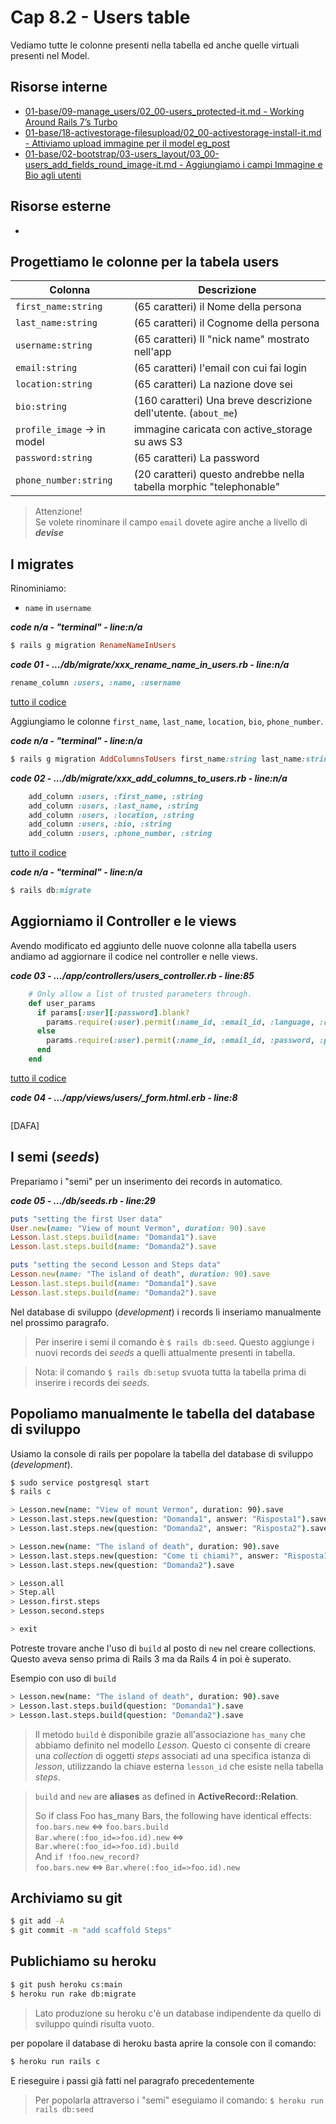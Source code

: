 # <a name="top"></a> Cap 8.2 - Users table

Vediamo tutte le colonne presenti nella tabella ed anche quelle virtuali presenti nel Model.



## Risorse interne

- [01-base/09-manage_users/02_00-users_protected-it.md - Working Around Rails 7’s Turbo]()
- [01-base/18-activestorage-filesupload/02_00-activestorage-install-it.md - Attiviamo upload immagine per il model eg_post]()
- [01-base/02-bootstrap/03-users_layout/03_00-users_add_fields_round_image-it.md - Aggiungiamo i campi Immagine e Bio agli utenti]()



## Risorse esterne

- []()



## Progettiamo le colonne per la tabela users

Colonna                        | Descrizione
------------------------------ | -----------------------
`first_name:string`            | (65 caratteri) il Nome della persona
`last_name:string`             | (65 caratteri) il Cognome della persona
`username:string`              | (65 caratteri) Il "nick name" mostrato nell'app
`email:string`                 | (65 caratteri) l'email con cui fai login
`location:string`              | (65 caratteri) La nazione dove sei
`bio:string`                   | (160 caratteri) Una breve descrizione dell'utente. (`about_me`)
`profile_image` -> in model    | immagine caricata con active_storage su aws S3
`password:string`              | (65 caratteri) La password
`phone_number:string`          | (20 caratteri) questo andrebbe nella tabella morphic "telephonable"


> Attenzione!<br/>
> Se volete rinominare il campo `email` dovete agire anche a livello di ***devise*** 



## I migrates

Rinominiamo:

- `name` in `username`

***code n/a - "terminal" - line:n/a***

```ruby
$ rails g migration RenameNameInUsers
```

***code 01 - .../db/migrate/xxx_rename_name_in_users.rb - line:n/a***

```ruby
rename_column :users, :name, :username
```

[tutto il codice](https://github.com/flaviobordonidev/leanpubabrandnewcms/blob/master/ubuntudream/08-user/02_01-db-migrate-xxx_rename_name_and_email_in_users.rb)


Aggiungiamo le colonne `first_name`, `last_name`, `location`, `bio`, `phone_number`.

***code n/a - "terminal" - line:n/a***

```ruby
$ rails g migration AddColumnsToUsers first_name:string last_name:string location:string bio:string phone_number:string
```

***code 02 - .../db/migrate/xxx_add_columns_to_users.rb - line:n/a***

```ruby
    add_column :users, :first_name, :string
    add_column :users, :last_name, :string
    add_column :users, :location, :string
    add_column :users, :bio, :string
    add_column :users, :phone_number, :string
```

[tutto il codice](https://github.com/flaviobordonidev/leanpubabrandnewcms/blob/master/ubuntudream/08-user/02_02-db-migrate-xxx_add_columns_to_users.rb)


***code n/a - "terminal" - line:n/a***

```ruby
$ rails db:migrate
```



## Aggiorniamo il Controller e le views

Avendo modificato ed aggiunto delle nuove colonne alla tabella users andiamo ad aggiornare il codice nel controller e nelle views.

***code 03 - .../app/controllers/users_controller.rb - line:85***

```ruby
    # Only allow a list of trusted parameters through.
    def user_params
      if params[:user][:password].blank?
        params.require(:user).permit(:name_id, :email_id, :language, :role, :profile_image, :first_name, :last_name, :location, :bio, :phone_number)
      else
        params.require(:user).permit(:name_id, :email_id, :password, :password_confirmation, :language, :role, :profile_image, :first_name, :last_name, :location, :bio, :phone_number)
      end
    end
```

[tutto il codice](https://github.com/flaviobordonidev/leanpubabrandnewcms/blob/master/ubuntudream/08-user/02_03-controllers-users_controller.rb)


***code 04 - .../app/views/users/_form.html.erb - line:8***

```html+erb

```


[DAFA]



## I semi (*seeds*)

Prepariamo i "semi" per un inserimento dei records in automatico.

***code 05 - .../db/seeds.rb - line:29***

```ruby
puts "setting the first User data"
User.new(name: "View of mount Vermon", duration: 90).save
Lesson.last.steps.build(name: "Domanda1").save
Lesson.last.steps.build(name: "Domanda2").save

puts "setting the second Lesson and Steps data"
Lesson.new(name: "The island of death", duration: 90).save
Lesson.last.steps.build(name: "Domanda1").save
Lesson.last.steps.build(name: "Domanda2").save
```

Nel database di sviluppo (*development*) i records li inseriamo manualmente nel prossimo paragrafo.

> Per inserire i semi il comando è `$ rails db:seed`. Questo aggiunge i nuovi records dei *seeds* a quelli attualmente presenti in tabella.

> Nota: il comando `$ rails db:setup` svuota tutta la tabella prima di inserire i records dei *seeds*.



## Popoliamo manualmente le tabella del database di sviluppo

Usiamo la console di rails per popolare la tabella del database di sviluppo (*development*).

```bash
$ sudo service postgresql start
$ rails c

> Lesson.new(name: "View of mount Vermon", duration: 90).save
> Lesson.last.steps.new(question: "Domanda1", answer: "Risposta1").save
> Lesson.last.steps.new(question: "Domanda2", answer: "Risposta2").save

> Lesson.new(name: "The island of death", duration: 90).save
> Lesson.last.steps.new(question: "Come ti chiami?", answer: "Risposta1").save
> Lesson.last.steps.new(question: "Domanda2").save

> Lesson.all
> Step.all
> Lesson.first.steps
> Lesson.second.steps

> exit
```

Potreste trovare anche l'uso di `build` al posto di `new` nel creare collections. Questo aveva senso prima di Rails 3 ma da Rails 4 in poi è superato.

Esempio con uso di `build`

```bash
> Lesson.new(name: "The island of death", duration: 90).save
> Lesson.last.steps.build(question: "Domanda1").save
> Lesson.last.steps.build(question: "Domanda2").save
```


> Il metodo `build` è disponibile grazie all'associazione `has_many` che abbiamo definito nel modello *Lesson*. Questo ci consente di creare una *collection* di oggetti *steps* associati ad una specifica istanza di *lesson*, utilizzando la chiave esterna `lesson_id` che esiste nella tabella *steps*.

> `build` and `new` are **aliases** as defined in **ActiveRecord::Relation**.
> 
> So if class Foo has_many Bars, the following have identical effects: <br/>
> `foo.bars.new` <=> `foo.bars.build` <br/>
> `Bar.where(:foo_id=>foo.id).new` <=> `Bar.where(:foo_id=>foo.id).build` <br/>
> And `if !foo.new_record?` <br/>
> `foo.bars.new` <=> `Bar.where(:foo_id=>foo.id).new`



## Archiviamo su git

```bash
$ git add -A
$ git commit -m "add scaffold Steps"
```



## Publichiamo su heroku

```bash
$ git push heroku cs:main
$ heroku run rake db:migrate
```

> Lato produzione su heroku c'è un database indipendente da quello di sviluppo quindi risulta vuoto.

per popolare il database di heroku basta aprire la console con il comando:

```bash
$ heroku run rails c
```

E rieseguire i passi già fatti nel paragrafo precedentemente

> Per popolarla attraverso i "semi" eseguiamo il comando: `$ heroku run rails db:seed`

